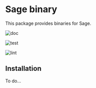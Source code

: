 # Sage binary

This package provides binaries for Sage.

![doc](https://github.com/mmasdeu/sage_binary/actions/workflows/doc.yml/badge.svg)

![test](https://github.com/mmasdeu/sage_binary/actions/workflows/test.yml/badge.svg)

![lint](https://github.com/mmasdeu/sage_binary/actions/workflows/lint.yml/badge.svg)

## Installation

To do...
